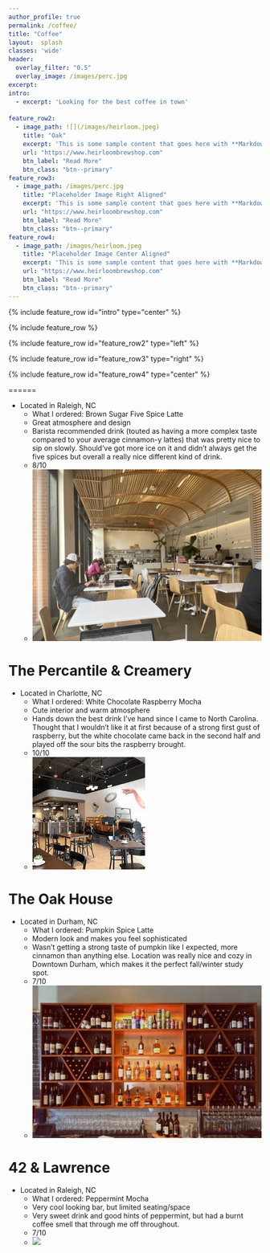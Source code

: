 ```yaml
---
author_profile: true
permalink: /coffee/
title: "Coffee"
layout:  splash
classes: 'wide'
header:
  overlay_filter: "0.5"
  overlay_image: /images/perc.jpg
excerpt: 
intro: 
  - excerpt: 'Looking for the best coffee in town'

feature_row2:
  - image_path: ![](/images/heirloom.jpeg)
    title: "Oak"
    excerpt: 'This is some sample content that goes here with **Markdown** formatting. Left aligned with `type="left"`'
    url: "https://www.heirloombrewshop.com"
    btn_label: "Read More"
    btn_class: "btn--primary"
feature_row3:
  - image_path: /images/perc.jpg
    title: "Placeholder Image Right Aligned"
    excerpt: 'This is some sample content that goes here with **Markdown** formatting. Right aligned with `type="right"`'
    url: "https://www.heirloombrewshop.com"
    btn_label: "Read More"
    btn_class: "btn--primary"
feature_row4:
  - image_path: /images/heirloom.jpeg
    title: "Placeholder Image Center Aligned"
    excerpt: 'This is some sample content that goes here with **Markdown** formatting. Centered with `type="center"`'
    url: "https://www.heirloombrewshop.com"
    btn_label: "Read More"
    btn_class: "btn--primary"
---
```


{% include feature_row id="intro" type="center" %}

{% include feature_row %}

{% include feature_row id="feature_row2" type="left" %}

{% include feature_row id="feature_row3" type="right" %}

{% include feature_row id="feature_row4" type="center" %}

======
* Located in Raleigh, NC
  * What I ordered: Brown Sugar Five Spice Latte
  * Great atmosphere and design
  * Barista recommended drink (touted as having a more complex taste compared to your average cinnamon-y lattes)  that was pretty nice to sip on slowly. Should’ve     got more ice on it and didn’t always get the five spices but overall a really nice different kind of drink. 
  * 8/10 
  * ![](/images/heirloom.jpeg)

The Percantile & Creamery
======
* Located in Charlotte, NC
  * What I ordered: White Chocolate Raspberry Mocha
  * Cute interior and warm atmosphere
  * Hands down the best drink I’ve hand since I came to North Carolina. Thought that I wouldn’t like it at first because of a strong first gust of raspberry, but the white chocolate came back in the second half and played off the sour bits the raspberry brought. 
  *  10/10
  *  ![](/images/perc.jpg)

The Oak House
======
* Located in Durham, NC
  * What I ordered: Pumpkin Spice Latte
  * Modern look and makes you feel sophisticated
  * Wasn’t getting a strong taste of pumpkin like I expected, more cinnamon than anything else. Location was really nice and cozy in Downtown Durham, which makes it the perfect fall/winter study spot. 
  * 7/10
  * ![](/images/oak.jpg)

42 & Lawrence 
======
* Located in Raleigh, NC
  * What I ordered: Peppermint Mocha
  * Very cool looking bar, but limited seating/space
  * Very sweet drink and good hints of peppermint, but had a burnt coffee smell that through me off throughout. 
  * 7/10
  * ![](/images/IMG_2205.jpeg)
